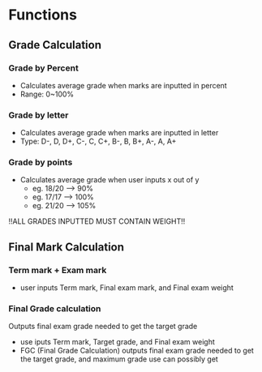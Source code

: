 # Functions
## Grade Calculation
### Grade by Percent
- Calculates average grade when marks are inputted in percent
- Range: 0~100%
### Grade by letter
- Calculates average grade when marks are inputted in letter
- Type: D-, D, D+, C-, C, C+, B-, B, B+, A-, A, A+
### Grade by points
- Calculates average grade when user inputs x out of y
	- eg. 18/20 --> 90%
	- eg. 17/17 --> 100%
	- eg. 21/20 --> 105%

!!ALL GRADES INPUTTED MUST CONTAIN WEIGHT!!

## Final Mark Calculation
### Term mark + Exam mark
- user inputs Term mark, Final exam mark, and Final exam weight
### Final Grade calculation
Outputs final exam grade needed to get the target grade
- use iputs Term mark, Target grade, and Final exam weight
- FGC (Final Grade Calculation) outputs final exam grade needed to get the target grade, and maximum grade use can possibly get

